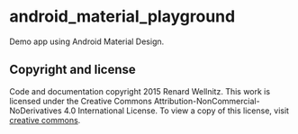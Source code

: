 # android_material_playground
Demo app using Android Material Design.


## Copyright and license

Code and documentation copyright 2015 Renard Wellnitz.
This work is licensed under the Creative Commons Attribution-NonCommercial-NoDerivatives 4.0 International License. To view a copy of this license, visit [creative commons](http://creativecommons.org/licenses/by-nc-nd/4.0/).
